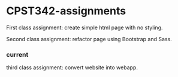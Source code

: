 # CPST342-assignments
First class assignment: create simple html page with no styling.

Second class assignment: refactor page using Bootstrap and Sass. 

### current
third class assignment: convert website into webapp.

